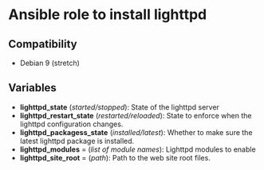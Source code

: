 # Ansible role to install lighttpd

## Compatibility

 * Debian 9 (stretch)

## Variables

 * **lighttpd_state** (*started/stopped*): State of the lighttpd server
 * **lighttpd_restart_state** (*restarted/reloaded*): State to enforce when the lighttpd configuration changes.
 * **lighttpd_packagess_state** (*installed/latest*): Whether to make sure the latest lighttpd package is installed.
 * **lighttpd_modules** = (*list of module names*): Lighttpd modules to enable
 * **lighttpd_site_root** = (*path*): Path to the web site root files.
